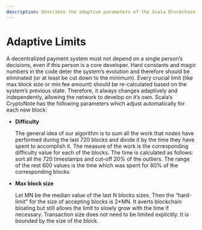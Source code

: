 ```yaml
---
description: Describes the adaptive parameters of the Scala Blockchain
---
```


# Adaptive Limits

A decentralized payment system must not depend on a single person’s decisions, even if this person is a core developer. Hard constants and magic numbers in the code deter the system’s evolution and therefore should be eliminated (or at least be cut down to the minimum). Every crucial limit (like max block size or min fee amount) should be re-calculated based on the system’s previous state. Therefore, it always changes adaptively and independently, allowing the network to develop on it’s own. Scala’s CryptoNote has the following parameters which adjust automatically for each new block:



*   **Difficulty**

    The general idea of our algorithm is to sum all the work that nodes have performed during the last 720 blocks and divide it by the time they have spent to accomplish it. The measure of the work is the corresponding difficulty value for each of the blocks. The time is calculated as follows: sort all the 720 timestamps and cut-off 20% of the outliers. The range of the rest 600 values is the time which was spent for 80% of the corresponding blocks



*   **Max block size**&#x20;

    Let MN be the median value of the last N blocks sizes. Then the “hard-limit” for the size of accepting blocks is 2\*MN. It averts blockchain bloating but still allows the limit to slowly grow with the time if necessary. Transaction size does not need to be limited explicitly. It is bounded by the size of the block.
